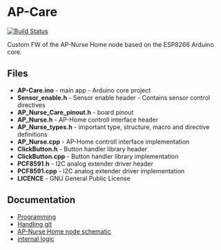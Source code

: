 # AP-Care

[![Build Status](https://travis-ci.com/vtothsvk/AP-Care.svg?branch=develop)](https://travis-ci.com/vtothsvk/AP-Home)

Custom FW of the AP-Nurse Home node based on the ESP8266 Arduino core. 

## Files

* **AP-Care.ino** - main app - Arduino core project
* **Sensor_enable.h** - Sensor enable header - Contains sensor control directives
* **AP_Nurse_Care_pinout.h** - board pinout
* **AP_Nurse.h** - AP-Home controll interface header
* **AP_Nurse_types.h** - important type, structure, macro and directive definitions
* **AP_Nurse.cpp** - AP-Home controll interface implementation
* **ClickButton.h** - Button handler library header
* **ClickButton.cpp** - Button handler library implementation
* **PCF8591.h** - I2C analog extender driver header
* **PCF8591.cpp** - I2C analog extender driver implementation
* **LICENCE** - GNU General Public License

## Documentation

* [Programming](Documentation/Programming.md)
* [Handling git](Documentation/GIT.md)
* [AP-Nurse Home node schematic](Documentation/AP-Home_schematic.pdf)
* [internal logic](https://github.com/vtothsvk/AP-Home/blob/main/Documentation/git_hub_logic.xlsx)

